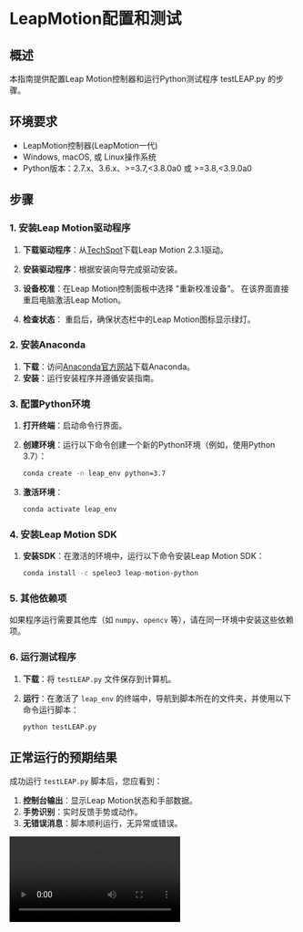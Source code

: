 # LeapMotion配置和测试

## 概述

本指南提供配置Leap Motion控制器和运行Python测试程序 testLEAP.py 的步骤。

## 环境要求

- LeapMotion控制器(LeapMotion一代)
- Windows, macOS, 或 Linux操作系统
- Python版本：2.7.x、3.6.x、>=3.7,<3.8.0a0 或 >=3.8,<3.9.0a0

## 步骤


### 1. 安装Leap Motion驱动程序

1. **下载驱动程序**：从[TechSpot](https://www.techspot.com/downloads/6701-leap-motion.html)下载Leap Motion 2.3.1驱动。

2. **安装驱动程序**：根据安装向导完成驱动安装。

3. **设备校准**：在Leap Motion控制面板中选择 "重新校准设备"。 在该界面直接重启电脑激活Leap Motion。

4. **检查状态**： 重启后，确保状态栏中的Leap Motion图标显示绿灯。


### 2. 安装Anaconda

1. **下载**：访问[Anaconda官方网站](https://www.anaconda.com/products/individual)下载Anaconda。
2. **安装**：运行安装程序并遵循安装指南。

### 3. 配置Python环境

1. **打开终端**：启动命令行界面。
2. **创建环境**：运行以下命令创建一个新的Python环境（例如，使用Python 3.7）：

   ```bash
   conda create -n leap_env python=3.7
   ```
3. **激活环境**：

   ```bash
   conda activate leap_env
   ```

### 4. 安装Leap Motion SDK

1. **安装SDK**：在激活的环境中，运行以下命令安装Leap Motion SDK：

   ```bash
   conda install -c speleo3 leap-motion-python
   ```

### 5. 其他依赖项

如果程序运行需要其他库（如 `numpy`、`opencv` 等），请在同一环境中安装这些依赖项。

### 6. 运行测试程序

1. **下载**：将 `testLEAP.py` 文件保存到计算机。
2. **运行**：在激活了 `leap_env` 的终端中，导航到脚本所在的文件夹，并使用以下命令运行脚本：

   ```bash
   python testLEAP.py
   ```

## 正常运行的预期结果

成功运行 `testLEAP.py` 脚本后，您应看到：

1. **控制台输出**：显示Leap Motion状态和手部数据。
2. **手势识别**：实时反馈手势或动作。
3. **无错误消息**：脚本顺利运行，无异常或错误。

<video src="LEAPtest.mp4" preview-src="LEAPtest.jpg"/>

{: id="A"}

## 故障排除

- 确保Leap Motion控制器被正确识别。
- 如遇Leap Motion SDK问题，检查Python版本兼容性。
- 运行脚本错误时，确认所有依赖库已安装。

## 配置参考

[Leap Motion SDK (Python modules only)leap-motion-python `2.3.1+31549`](https://anaconda.org/speleo3/leap-motion-python)

